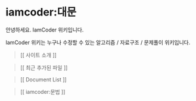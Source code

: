 # iamcoder:대문

안녕하세요. IamCoder 위키입니다. 

IamCoder 위키는 누구나 수정할 수 있는 알고리즘 / 자료구조 / 문제풀이 위키입니다.

> [[ 사이트 소개 ]]

> [[ 최근 추가된 파일 ]]

> [[ Document List ]]

> [[ iamcoder:문법 ]]

